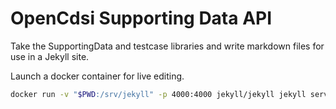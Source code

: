 # OpenCdsi Supporting Data API

Take the SupportingData and testcase libraries and write markdown files for use in a Jekyll site.

Launch a docker container for live editing.

```bash
docker run -v "$PWD:/srv/jekyll" -p 4000:4000 jekyll/jekyll jekyll serve --watch
```